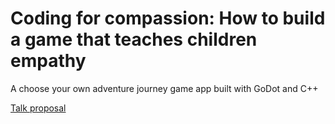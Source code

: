 # Coding for compassion: How to build a game that teaches children empathy
A choose your own adventure journey game app built with GoDot and C++

[Talk proposal](https://gist.github.com/jannaee/58e21dde01bda9671cc13580b901ef7e)
